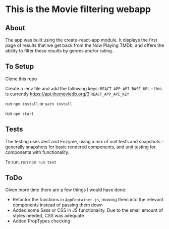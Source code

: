 # This is the Movie filtering webapp

## About
The app was built using the create-react-app module. It displays the first page of results that we get back from the Now Playing TMDb, and offers the ability to filter these results by genres and/or rating.

## To Setup
Clone this repo

Create a .env file and add the following keys:
`REACT_APP_API_BASE_URL` - this is currently https://api.themoviedb.org/3
`REACT_APP_API_KEY`

run `npm install` or `yarn install`

run `npm start`

## Tests
The testing uses Jest and Enzyme, using a mix of unit tests and snapshots - generally snapshots for basic rendered components, and unit testing for components with functionality.

To run, run `npm run test`

## ToDo
Given more time there are a few things I would have done:

* Refactor the functions in `AppContainer.js`, moving them into the relevant components instead of passing them down
* Added some Sass or CSS in JS functionality. Due to the small amount of styles needed, CSS was adequate
* Added PropTypes checking

